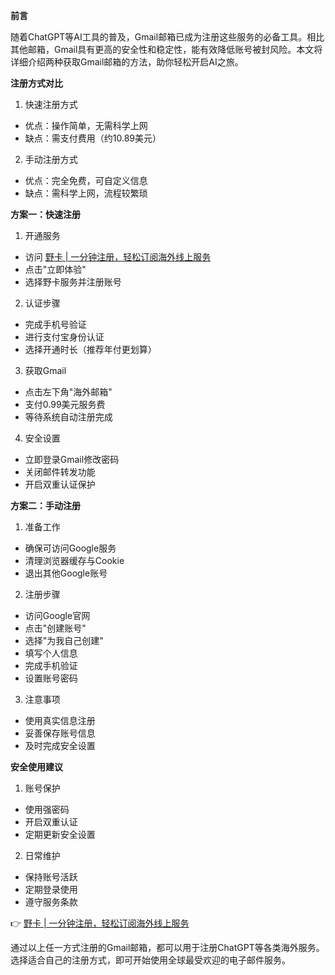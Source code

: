 **前言**

随着ChatGPT等AI工具的普及，Gmail邮箱已成为注册这些服务的必备工具。相比其他邮箱，Gmail具有更高的安全性和稳定性，能有效降低账号被封风险。本文将详细介绍两种获取Gmail邮箱的方法，助你轻松开启AI之旅。

**注册方式对比**

1. 快速注册方式
- 优点：操作简单，无需科学上网
- 缺点：需支付费用（约10.89美元）

2. 手动注册方式
- 优点：完全免费，可自定义信息
- 缺点：需科学上网，流程较繁琐

**方案一：快速注册**

1. 开通服务
- 访问 [野卡 | 一分钟注册，轻松订阅海外线上服务](https://bit.ly/bewildcard)
- 点击"立即体验"
- 选择野卡服务并注册账号

2. 认证步骤
- 完成手机号验证
- 进行支付宝身份认证
- 选择开通时长（推荐年付更划算）

3. 获取Gmail
- 点击左下角"海外邮箱"
- 支付0.99美元服务费
- 等待系统自动注册完成

4. 安全设置
- 立即登录Gmail修改密码
- 关闭邮件转发功能
- 开启双重认证保护

**方案二：手动注册**

1. 准备工作
- 确保可访问Google服务
- 清理浏览器缓存与Cookie
- 退出其他Google账号

2. 注册步骤
- 访问Google官网
- 点击"创建账号"
- 选择"为我自己创建"
- 填写个人信息
- 完成手机验证
- 设置账号密码

3. 注意事项
- 使用真实信息注册
- 妥善保存账号信息
- 及时完成安全设置

**安全使用建议**

1. 账号保护
- 使用强密码
- 开启双重认证
- 定期更新安全设置

2. 日常维护
- 保持账号活跃
- 定期登录使用
- 遵守服务条款

👉 [野卡 | 一分钟注册，轻松订阅海外线上服务](https://bit.ly/bewildcard)

通过以上任一方式注册的Gmail邮箱，都可以用于注册ChatGPT等各类海外服务。选择适合自己的注册方式，即可开始使用全球最受欢迎的电子邮件服务。